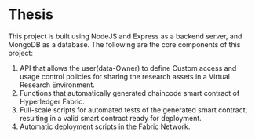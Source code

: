 # Thesis
This project is built using NodeJS and Express as a backend server, and MongoDB as a database.
The following are the core components of this project:
1. API that allows the user(data-Owner) to define Custom access and usage control policies for sharing the research assets in a Virtual Research Environment.
2. Functions that automatically generated chaincode smart contract of Hyperledger Fabric.
3. Full-scale scripts for automated tests of the generated smart contract, resulting in a valid smart contract ready for deployment.
4. Automatic deployment scripts in the Fabric Network. 
